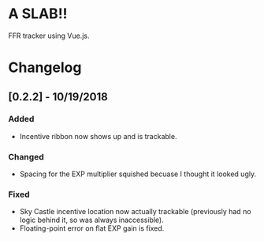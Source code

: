 # A SLAB!!
FFR tracker using Vue.js.

# Changelog

## [0.2.2] - 10/19/2018
### Added
- Incentive ribbon now shows up and is trackable.

### Changed
- Spacing for the EXP multiplier squished becuase I thought it looked ugly.

### Fixed
- Sky Castle incentive location now actually trackable (previously had no logic behind it, so was always inaccessible).
- Floating-point error on flat EXP gain is fixed.